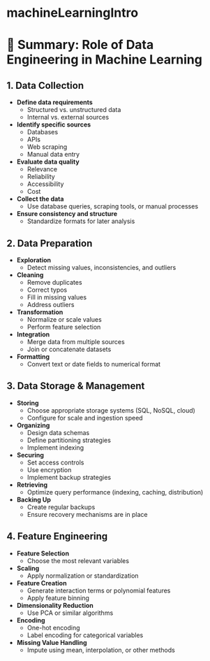 # machineLearningIntro

# 📌 Summary: Role of Data Engineering in Machine Learning

## 1. Data Collection
- **Define data requirements**
  - Structured vs. unstructured data
  - Internal vs. external sources
- **Identify specific sources**
  - Databases
  - APIs
  - Web scraping
  - Manual data entry
- **Evaluate data quality**
  - Relevance
  - Reliability
  - Accessibility
  - Cost
- **Collect the data**
  - Use database queries, scraping tools, or manual processes
- **Ensure consistency and structure**
  - Standardize formats for later analysis

## 2. Data Preparation
- **Exploration**
  - Detect missing values, inconsistencies, and outliers
- **Cleaning**
  - Remove duplicates
  - Correct typos
  - Fill in missing values
  - Address outliers
- **Transformation**
  - Normalize or scale values
  - Perform feature selection
- **Integration**
  - Merge data from multiple sources
  - Join or concatenate datasets
- **Formatting**
  - Convert text or date fields to numerical format

## 3. Data Storage & Management
- **Storing**
  - Choose appropriate storage systems (SQL, NoSQL, cloud)
  - Configure for scale and ingestion speed
- **Organizing**
  - Design data schemas
  - Define partitioning strategies
  - Implement indexing
- **Securing**
  - Set access controls
  - Use encryption
  - Implement backup strategies
- **Retrieving**
  - Optimize query performance (indexing, caching, distribution)
- **Backing Up**
  - Create regular backups
  - Ensure recovery mechanisms are in place

## 4. Feature Engineering
- **Feature Selection**
  - Choose the most relevant variables
- **Scaling**
  - Apply normalization or standardization
- **Feature Creation**
  - Generate interaction terms or polynomial features
  - Apply feature binning
- **Dimensionality Reduction**
  - Use PCA or similar algorithms
- **Encoding**
  - One-hot encoding
  - Label encoding for categorical variables
- **Missing Value Handling**
  - Impute using mean, interpolation, or other methods
